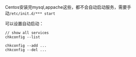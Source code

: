 Centos安装完mysql,appache这些，都不会自动启动服务，需要手动`/etc/init.d/*** start`

可以设置自动启动：
```
// show all services
chkconfig --list

chkconfig --add ...
chkconfig --del ...
```